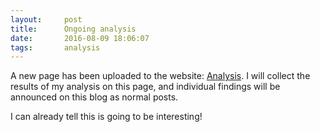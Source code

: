 ```yaml
---
layout:     post
title:      Ongoing analysis
date:       2016-08-09 18:06:07
tags:       analysis
---
```


A new page has been uploaded to the website: [Analysis](/analysis/).  I will collect the results of my analysis on this page, and individual findings will be announced on this blog as normal posts.

I can already tell this is going to be interesting!
